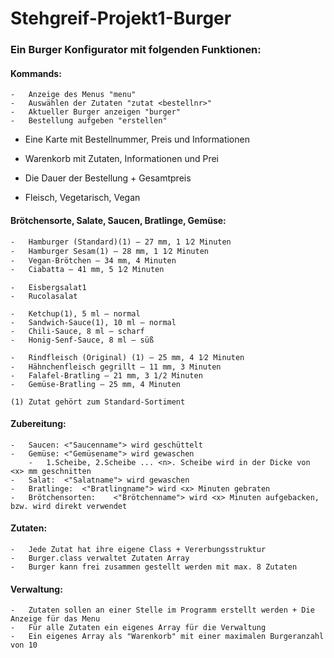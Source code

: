 # Stehgreif-Projekt1-Burger


### Ein Burger Konfigurator mit folgenden Funktionen:

#### Kommands: 
    -   Anzeige des Menus "menu"
    -   Auswählen der Zutaten "zutat <bestellnr>" 
    -   Aktueller Burger anzeigen "burger"
    -   Bestellung aufgeben "erstellen"
    
-   Eine Karte mit Bestellnummer, Preis und Informationen
-   Warenkorb mit Zutaten, Informationen und Prei
-   Die Dauer der Bestellung + Gesamtpreis

-   Fleisch, Vegetarisch, Vegan
#### Brötchensorte, Salate, Saucen, Bratlinge, Gemüse:

    -   Hamburger (Standard)(1) – 27 mm, 1 1⁄2 Minuten 
    -   Hamburger Sesam(1) – 28 mm, 1 1⁄2 Minuten
    -   Vegan-Brötchen – 34 mm, 4 Minuten 
    -   Ciabatta – 41 mm, 5 1⁄2 Minuten
    
    -   Eisbergsalat1
    -   Rucolasalat
    
    -   Ketchup(1), 5 ml – normal
    -   Sandwich-Sauce(1), 10 ml – normal
    -   Chili-Sauce, 8 ml – scharf
    -   Honig-Senf-Sauce, 8 ml – süß
    
    -   Rindfleisch (Original) (1) – 25 mm, 4 1⁄2 Minuten
    -   Hähnchenfleisch gegrillt – 11 mm, 3 Minuten
    -   Falafel-Bratling – 21 mm, 3 1/2 Minuten
    -   Gemüse-Bratling – 25 mm, 4 Minuten
    
    (1) Zutat gehört zum Standard-Sortiment
    
#### Zubereitung:
    -   Saucen: <"Saucenname"> wird geschüttelt
    -   Gemüse: <"Gemüsename"> wird gewaschen
        -   1.Scheibe, 2.Scheibe ... <n>. Scheibe wird in der Dicke von <x> mm geschnitten
    -   Salat:  <"Salatname"> wird gewaschen
    -   Bratlinge:  <"Bratlingname"> wird <x> Minuten gebraten
    -   Brötchensorten:    <"Brötchenname"> wird <x> Minuten aufgebacken, bzw. wird direkt verwendet
    
#### Zutaten:
    -   Jede Zutat hat ihre eigene Class + Vererbungsstruktur
    -   Burger.class verwaltet Zutaten Array
    -   Burger kann frei zusammen gestellt werden mit max. 8 Zutaten

#### Verwaltung:
    -   Zutaten sollen an einer Stelle im Programm erstellt werden + Die Anzeige für das Menu
    -   Für alle Zutaten ein eigenes Array für die Verwaltung
    -   Ein eigenes Array als "Warenkorb" mit einer maximalen Burgeranzahl von 10
